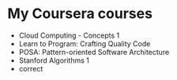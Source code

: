 # My Coursera courses

- Cloud Computing - Concepts 1
- Learn to Program: Crafting Quality Code
- POSA: Pattern-oriented Software Architecture
- Stanford Algorithms 1
- correct


